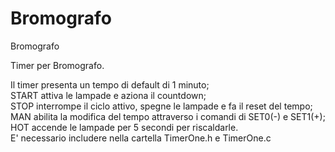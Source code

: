 # Bromografo
Bromografo

Timer per Bromografo. 

Il timer presenta un tempo di default di 1 minuto; <br />
START attiva le lampade e aziona il countdown;<br />
STOP interrompe il ciclo attivo, spegne le lampade e fa il reset del tempo;<br />
MAN abilita la modifica del tempo attraverso i comandi di SET0(-) e SET1(+);<br />
HOT accende le lampade per 5 secondi per riscaldarle.<br />
E' necessario includere nella cartella TimerOne.h e TimerOne.c
